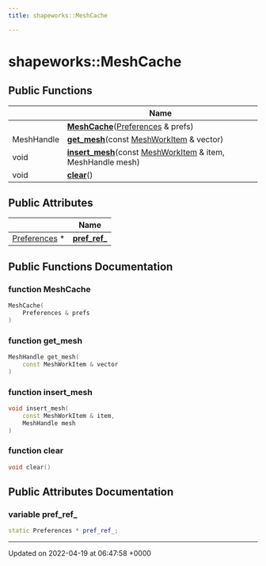 ```yaml
---
title: shapeworks::MeshCache

---
```


# shapeworks::MeshCache





## Public Functions

|                | Name           |
| -------------- | -------------- |
| | **[MeshCache](../Classes/classshapeworks_1_1MeshCache.md#function-meshcache)**([Preferences](../Classes/classPreferences.md) & prefs) |
| MeshHandle | **[get_mesh](../Classes/classshapeworks_1_1MeshCache.md#function-get-mesh)**(const [MeshWorkItem](../Classes/classshapeworks_1_1MeshWorkItem.md) & vector) |
| void | **[insert_mesh](../Classes/classshapeworks_1_1MeshCache.md#function-insert-mesh)**(const [MeshWorkItem](../Classes/classshapeworks_1_1MeshWorkItem.md) & item, MeshHandle mesh) |
| void | **[clear](../Classes/classshapeworks_1_1MeshCache.md#function-clear)**() |

## Public Attributes

|                | Name           |
| -------------- | -------------- |
| [Preferences](../Classes/classPreferences.md) * | **[pref_ref_](../Classes/classshapeworks_1_1MeshCache.md#variable-pref-ref-)**  |

## Public Functions Documentation

### function MeshCache

```cpp
MeshCache(
    Preferences & prefs
)
```


### function get_mesh

```cpp
MeshHandle get_mesh(
    const MeshWorkItem & vector
)
```


### function insert_mesh

```cpp
void insert_mesh(
    const MeshWorkItem & item,
    MeshHandle mesh
)
```


### function clear

```cpp
void clear()
```


## Public Attributes Documentation

### variable pref_ref_

```cpp
static Preferences * pref_ref_;
```


-------------------------------

Updated on 2022-04-19 at 06:47:58 +0000